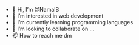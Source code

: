 - 👋 Hi, I’m @NamalB
- 👀 I’m interested in web development
- 🌱 I’m currently learning programming languages
- 💞️ I’m looking to collaborate on ...
- 📫 How to reach me dm

<!---
NamalB/NamalB is a ✨ special ✨ repository because its `README.md` (this file) appears on your GitHub profile.
You can click the Preview link to take a look at your changes.
--->
